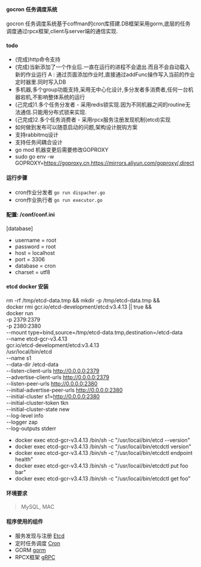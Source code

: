 #### gocron 任务调度系统
gocron 任务调度系统基于coffman的cron库搭建.DB框架采用gorm,底层的任务调度通过rpcx框架,client与server端的通信实现.

#### todo
 * (完成)http命令支持
 * (完成)当新添加了一个作业后.一直在运行的进程不会退出.而且不会自动载入新的作业运行  A : 通过页面添加作业时,直接通过addFunc操作写入当前的作业定时器里.同时写入DB
 * 多机器,多个group功能支持,采用无中心化设计,多分发者多消费者,任何一台机器宕机,不影响整体系统的运行
 *    (己完成)1.多个任务分发者 - 采用redis锁实现.因为不同机器之间的routine无法通信.只能用分布式锁来实现.
 *    (己完成)2.多个任务消费者 - 采用rpcx服务注册发现机制(etcd)实现
 * 如何做到发布可以随意启动的问题,架构设计脱钩方案
 * 支持rabbitmq设计
 * 支持任务间耦合设计
 * go mod 机器变更后需要修改GOPROXY
 * sudo go env -w GOPROXY=https://goproxy.cn,https://mirrors.aliyun.com/goproxy/,direct

#### 运行步骤

* cron作业分发者
`go run dispacher.go`
* cron作业执行者
`go run executor.go`

#### 配置: /conf/conf.ini
[database]
  * username = root
  * password = root
  * host     = localhost
  * port     = 3306
  * database = cron
  * charset  = utf8


#### etcd docker 安装
rm -rf /tmp/etcd-data.tmp && mkdir -p /tmp/etcd-data.tmp && \
  docker rmi gcr.io/etcd-development/etcd:v3.4.13 || true && \
  docker run \
  -p 2379:2379 \
  -p 2380:2380 \
  --mount type=bind,source=/tmp/etcd-data.tmp,destination=/etcd-data \
  --name etcd-gcr-v3.4.13 \
  gcr.io/etcd-development/etcd:v3.4.13 \
  /usr/local/bin/etcd \
  --name s1 \
  --data-dir /etcd-data \
  --listen-client-urls http://0.0.0.0:2379 \
  --advertise-client-urls http://0.0.0.0:2379 \
  --listen-peer-urls http://0.0.0.0:2380 \
  --initial-advertise-peer-urls http://0.0.0.0:2380 \
  --initial-cluster s1=http://0.0.0.0:2380 \
  --initial-cluster-token tkn \
  --initial-cluster-state new \
  --log-level info \
  --logger zap \
  --log-outputs stderr

 * docker exec etcd-gcr-v3.4.13 /bin/sh -c "/usr/local/bin/etcd --version"
 * docker exec etcd-gcr-v3.4.13 /bin/sh -c "/usr/local/bin/etcdctl version"
 * docker exec etcd-gcr-v3.4.13 /bin/sh -c "/usr/local/bin/etcdctl endpoint health"
 * docker exec etcd-gcr-v3.4.13 /bin/sh -c "/usr/local/bin/etcdctl put foo bar"
 * docker exec etcd-gcr-v3.4.13 /bin/sh -c "/usr/local/bin/etcdctl get foo"


#### 环境要求
>  MySQL, MAC

#### 程序使用的组件
* 服务发现与注册 [Etcd](https://github.com/etcd-io/etcd)
* 定时任务调度 [Cron](https://github.com/jakecoffman/cron)
* GORM [gorm](https://github.com/go-gorm/gorm)
* RPCX框架 [gRPC](https://github.com/smallnest/rpcx)

